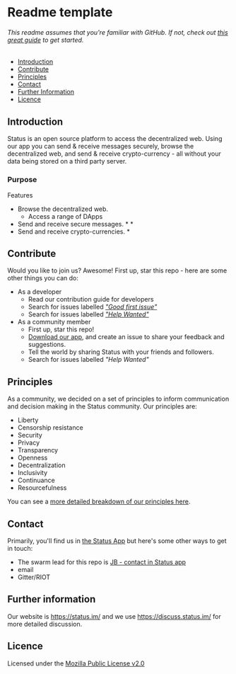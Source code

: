 # Readme template 
###### *This readme assumes that you're familiar with GitHub. If not, check out [this great guide](https://guides.github.com/activities/hello-world/) to get started.*

* [Introduction ](#introduction)
* [Contribute](#contribute)
* [Principles](#principles)
* [Contact](#contact)
* [Further Information](#further)
* [Licence](#licence)


## Introduction 
Status is an open source platform to access the decentralized web. Using our app you can send & receive messages securely, browse the decentralized web, and send & receive crypto-currency - all without your data being stored on a third party server. 

### Purpose 

Features
* Browse the decentralized web.
   * Access a range of DApps 
* Send and receive secure messages. 
   * 
   *
* Send and receive crypto-currencies.
  * 


## Contribute
Would you like to join us? Awesome! First up, star this repo - here are some other things you can do:
* As a developer
    * Read our contribution guide for developers
    * Search for issues labelled [*"Good first issue"*](https://github.com/status-im/status-react/labels/good%20first%20issue) 
    * Search for issues labelled [*"Help Wanted"*](https://github.com/status-im/status-react/labels/help%20wanted)
* As a community member
    * First up, star this repo! 
    * [Download our app](https://status.im/), and create an issue to share your feedback and suggestions. 
    * Tell the world by sharing Status with your friends and followers. 
    * Search for issues labelled *"Help Wanted"* 


## Principles
As a community, we decided on a set of principles to inform communication and decision making in the Status community. Our principles are: 

* Liberty
* Censorship resistance
* Security
* Privacy
* Transparency
* Openness
* Decentralization 
* Inclusivity
* Continuance
* Resourcefulness

You can see a [more detailed breakdown of our principles here](https://our.status.im/our-principles/). 

## Contact
Primarily, you'll find us in [the Status App](https://get.status.im/chat/public/status) but here's some other ways to get in touch:
* The swarm lead for this repo is [JB - contact in Status app](https://get.status.im/user/jonathan.stateofus.eth)
* email 
* Gitter/RIOT

## Further information 
Our website is https://status.im/ and we use https://discuss.status.im/ for more detailed discussion.

## Licence 
Licensed under the [Mozilla Public License v2.0](https://github.com/status-im/status-react/blob/develop/LICENSE.md)



